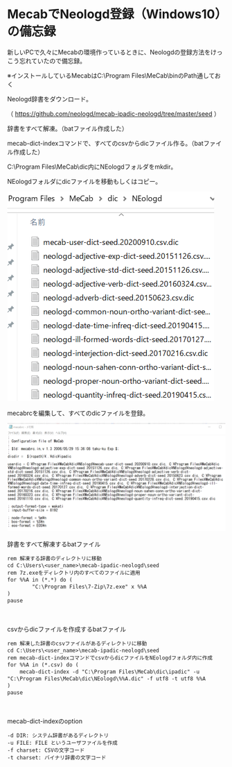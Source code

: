 # MecabでNeologd登録（Windows10）の備忘録
新しいPCで久々にMecabの環境作っているときに、Neologdの登録方法をけっこう忘れていたので備忘録。


※インストールしているMecabはC:\Program Files\MeCab\binのPath通しておく

Neologd辞書をダウンロード。

（ https://github.com/neologd/mecab-ipadic-neologd/tree/master/seed ）

辞書をすべて解凍。（batファイル作成した）

mecab-dict-indexコマンドで、すべてのcsvからdicファイル作る。（batファイル作成した）

C:\Program Files\MeCab\dic内にNEologdフォルダをmkdir。

NEologdフォルダにdicファイルを移動もしくはコピー。

![dicdir](0009_Neologd/dicdir.png)

mecabrcを編集して、すべてのdicファイルを登録。

![mecabrc_fig](0009_Neologd/mecabrc_fig.png)
<br>
<br>
辞書をすべて解凍するbatファイル

```
rem 解凍する辞書のディレクトリに移動
cd C:\Users\<user_name>\mecab-ipadic-neologd\seed
rem 7z.exeをディレクトリ内のすべてのファイルに適用
for %%A in (*.*) do (
        "C:\Program Files\7-Zip\7z.exe" x %%A
)
pause
```
<br>
<br>
csvからdicファイルを作成するbatファイル

```
rem 解凍した辞書のcsvファイルがあるディレクトリに移動
cd C:\Users\<user_name>\mecab-ipadic-neologd\seed
rem mecab-dict-indexコマンドでcsvからdicファイルをNEologdフォルダ内に作成
for %%A in (*.csv) do (
	mecab-dict-index -d "C:\Program Files\MeCab\dic\ipadic" -u "C:\Program Files\MeCab\dic\NEologd\%%A.dic" -f utf8 -t utf8 %%A
)
pause
```
<br>
<br>
mecab-dict-indexのoption

```
-d DIR: システム辞書があるディレクトリ
-u FILE: FILE というユーザファイルを作成
-f charset: CSVの文字コード
-t charset: バイナリ辞書の文字コード
```